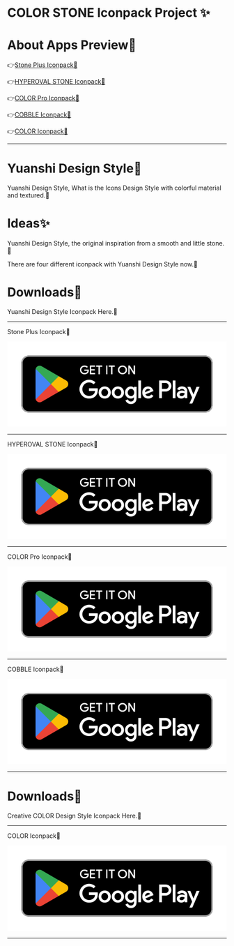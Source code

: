 # COLOR STONE Iconpack Project ✨


# About Apps Preview🎁

 👉[Stone Plus Iconpack💎](https://github.com/Creative-COLOR-Design/COLOR-STONE-Iconpack/blob/main/README_Stone_Plus.md)

 👉[HYPEROVAL STONE Iconpack💎](https://github.com/Creative-COLOR-Design/COLOR-STONE-Iconpack/blob/main/README_HYPEROVAL.md)

 👉[COLOR Pro Iconpack💎](https://github.com/Creative-COLOR-Design/COLOR-STONE-Iconpack/blob/main/README_COLOR_Pro.md)

 👉[COBBLE Iconpack💎](https://github.com/Creative-COLOR-Design/COLOR-STONE-Iconpack/blob/main/README_COBBLE.md)

 👉[COLOR Iconpack💎](https://github.com/Creative-COLOR-Design/COLOR-STONE-Iconpack/blob/main/README_COLOR.md)
 
---

# Yuanshi Design Style💎
Yuanshi Design Style, What is the Icons Design Style with colorful material and textured.🎨

# Ideas✨
Yuanshi Design Style, the original inspiration from a smooth and little stone. 🎉

There are four different iconpack with Yuanshi Design Style now.🎁







# Downloads🎨
Yuanshi Design Style Iconpack Here.💎

---

Stone Plus Iconpack💎

[![Google Play](https://github.com/Creative-COLOR-Design/COLOR/raw/main/sample/art/promo/google-play-badge.png)](https://play.google.com/store/apps/details?id=com.ga.iconpack.stoneplus)


---

HYPEROVAL STONE Iconpack💎

[![Google Play](https://github.com/Creative-COLOR-Design/COLOR/raw/main/sample/art/promo/google-play-badge.png)](https://play.google.com/store/apps/details?id=com.ga.iconpack.hyperoval.play)


---

COLOR Pro Iconpack💎

[![Google Play](https://github.com/Creative-COLOR-Design/COLOR/raw/main/sample/art/promo/google-play-badge.png)](https://play.google.com/store/apps/details?id=com.ga.iconpack.color)


---

COBBLE Iconpack💎

[![Google Play](https://github.com/Creative-COLOR-Design/COLOR/raw/main/sample/art/promo/google-play-badge.png)](https://play.google.com/store/apps/details?id=com.ga.iconpack.cobble)


---

# Downloads🎨
Creative COLOR Design Style Iconpack Here.💎

---

COLOR Iconpack💎

[![Google Play](https://github.com/Creative-COLOR-Design/COLOR/raw/main/sample/art/promo/google-play-badge.png)](https://play.google.com/store/apps/details?id=com.ga.icons.color)


---
